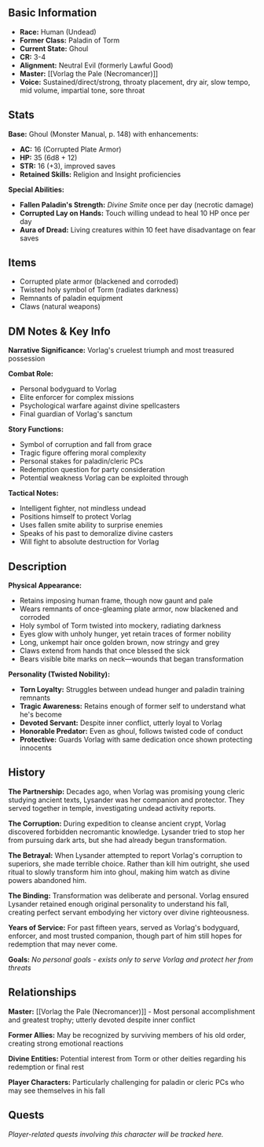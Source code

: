 
## Basic Information
- **Race:** Human (Undead)
- **Former Class:** Paladin of Torm
- **Current State:** Ghoul
- **CR:** 3-4
- **Alignment:** Neutral Evil (formerly Lawful Good)
- **Master:** [[Vorlag the Pale (Necromancer)]]
- **Voice:** Sustained/direct/strong, throaty placement, dry air, slow tempo, mid volume, impartial tone, sore throat


## Stats
**Base:** Ghoul (Monster Manual, p. 148) with enhancements:
- **AC:** 16 (Corrupted Plate Armor)
- **HP:** 35 (6d8 + 12)
- **STR:** 16 (+3), improved saves
- **Retained Skills:** Religion and Insight proficiencies

**Special Abilities:**
- **Fallen Paladin's Strength:** *Divine Smite* once per day (necrotic damage)
- **Corrupted Lay on Hands:** Touch willing undead to heal 10 HP once per day
- **Aura of Dread:** Living creatures within 10 feet have disadvantage on fear saves

## Items
- Corrupted plate armor (blackened and corroded)
- Twisted holy symbol of Torm (radiates darkness)
- Remnants of paladin equipment
- Claws (natural weapons)

## DM Notes & Key Info
**Narrative Significance:** Vorlag's cruelest triumph and most treasured possession

**Combat Role:**
- Personal bodyguard to Vorlag
- Elite enforcer for complex missions
- Psychological warfare against divine spellcasters
- Final guardian of Vorlag's sanctum

**Story Functions:**
- Symbol of corruption and fall from grace
- Tragic figure offering moral complexity
- Personal stakes for paladin/cleric PCs
- Redemption question for party consideration
- Potential weakness Vorlag can be exploited through

**Tactical Notes:**
- Intelligent fighter, not mindless undead
- Positions himself to protect Vorlag
- Uses fallen smite ability to surprise enemies
- Speaks of his past to demoralize divine casters
- Will fight to absolute destruction for Vorlag

## Description
**Physical Appearance:**
- Retains imposing human frame, though now gaunt and pale
- Wears remnants of once-gleaming plate armor, now blackened and corroded
- Holy symbol of Torm twisted into mockery, radiating darkness
- Eyes glow with unholy hunger, yet retain traces of former nobility
- Long, unkempt hair once golden brown, now stringy and grey
- Claws extend from hands that once blessed the sick
- Bears visible bite marks on neck—wounds that began transformation

**Personality (Twisted Nobility):**
- **Torn Loyalty:** Struggles between undead hunger and paladin training remnants
- **Tragic Awareness:** Retains enough of former self to understand what he's become
- **Devoted Servant:** Despite inner conflict, utterly loyal to Vorlag
- **Honorable Predator:** Even as ghoul, follows twisted code of conduct
- **Protective:** Guards Vorlag with same dedication once shown protecting innocents

## History
**The Partnership:** Decades ago, when Vorlag was promising young cleric studying ancient texts, Lysander was her companion and protector. They served together in temple, investigating undead activity reports.

**The Corruption:** During expedition to cleanse ancient crypt, Vorlag discovered forbidden necromantic knowledge. Lysander tried to stop her from pursuing dark arts, but she had already begun transformation.

**The Betrayal:** When Lysander attempted to report Vorlag's corruption to superiors, she made terrible choice. Rather than kill him outright, she used ritual to slowly transform him into ghoul, making him watch as divine powers abandoned him.

**The Binding:** Transformation was deliberate and personal. Vorlag ensured Lysander retained enough original personality to understand his fall, creating perfect servant embodying her victory over divine righteousness.

**Years of Service:** For past fifteen years, served as Vorlag's bodyguard, enforcer, and most trusted companion, though part of him still hopes for redemption that may never come.

**Goals:** *No personal goals - exists only to serve Vorlag and protect her from threats*

## Relationships
**Master:** [[Vorlag the Pale (Necromancer)]] - Most personal accomplishment and greatest trophy; utterly devoted despite inner conflict

**Former Allies:** May be recognized by surviving members of his old order, creating strong emotional reactions

**Divine Entities:** Potential interest from Torm or other deities regarding his redemption or final rest

**Player Characters:** Particularly challenging for paladin or cleric PCs who may see themselves in his fall

## Quests
*Player-related quests involving this character will be tracked here.*